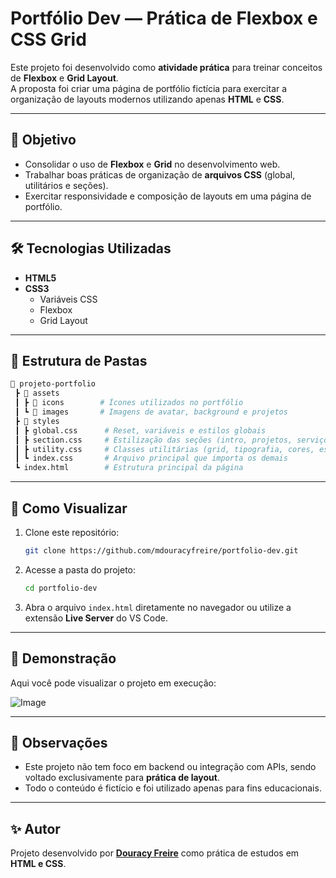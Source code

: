 # Portfólio Dev — Prática de Flexbox e CSS Grid  

Este projeto foi desenvolvido como **atividade prática** para treinar conceitos de **Flexbox** e **Grid Layout**.  
A proposta foi criar uma página de portfólio fictícia para exercitar a organização de layouts modernos utilizando apenas **HTML** e **CSS**.  

---

## 🎯 Objetivo  

- Consolidar o uso de **Flexbox** e **Grid** no desenvolvimento web.  
- Trabalhar boas práticas de organização de **arquivos CSS** (global, utilitários e seções).  
- Exercitar responsividade e composição de layouts em uma página de portfólio.  

---

## 🛠️ Tecnologias Utilizadas  

- **HTML5**  
- **CSS3**  
  - Variáveis CSS  
  - Flexbox  
  - Grid Layout  

---

## 📂 Estrutura de Pastas  

```bash
📂 projeto-portfolio
 ┣ 📂 assets
 ┃ ┣ 📂 icons        # Ícones utilizados no portfólio
 ┃ ┗ 📂 images       # Imagens de avatar, background e projetos
 ┣ 📂 styles
 ┃ ┣ global.css      # Reset, variáveis e estilos globais
 ┃ ┣ section.css     # Estilização das seções (intro, projetos, serviços, contatos)
 ┃ ┣ utility.css     # Classes utilitárias (grid, tipografia, cores, espaçamento)
 ┃ ┗ index.css       # Arquivo principal que importa os demais
 ┗ index.html        # Estrutura principal da página
```

---

## 🚀 Como Visualizar  

1. Clone este repositório:  

   ```bash
   git clone https://github.com/mdouracyfreire/portfolio-dev.git
   ```

2. Acesse a pasta do projeto:  

   ```bash
   cd portfolio-dev
   ```

3. Abra o arquivo `index.html` diretamente no navegador ou utilize a extensão **Live Server** do VS Code.  

---

## 🎥 Demonstração  

Aqui você pode visualizar o projeto em execução:  

![Image](https://github.com/user-attachments/assets/f5746a2a-bb81-4920-a860-8ac7a377dce1)  

---

## 📌 Observações  

- Este projeto não tem foco em backend ou integração com APIs, sendo voltado exclusivamente para **prática de layout**.  
- Todo o conteúdo é fictício e foi utilizado apenas para fins educacionais.  

---

## ✨ Autor  

Projeto desenvolvido por **[Douracy Freire](https://github.com/mdouracyfreire)** como prática de estudos em **HTML e CSS**.  
